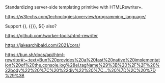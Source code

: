 

Standardizing server-side templating primitive with HTMLRewriter+.

https://w3techs.com/technologies/overview/programming_language/

Support {}, {{}}, ${} also?

https://github.com/worker-tools/html-rewriter

https://jakearchibald.com/2021/cors/

https://bun.sh/docs/api/html-rewriter#:~:text=Bun%20provides%20a%20fast%20native%20implementation%20of%20the,console.log%28el.tagName%29%3B%20%2F%2F%20%22body%22%20%7C%20%22div%22%20%7C...%20%7D%2C%20%7D%29%3B





